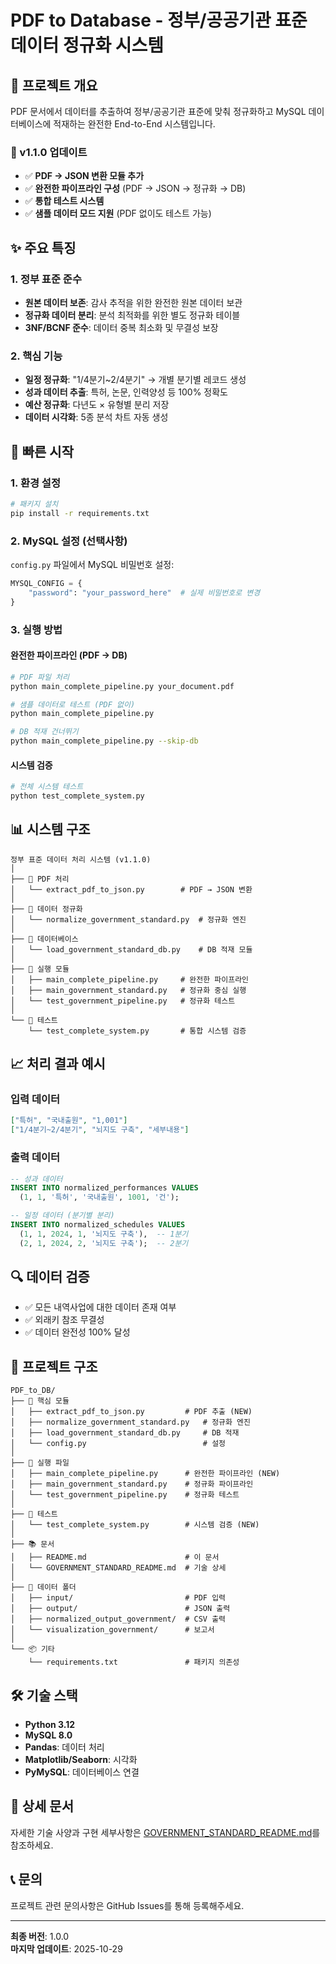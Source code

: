 # PDF to Database - 정부/공공기관 표준 데이터 정규화 시스템

## 🎯 프로젝트 개요
PDF 문서에서 데이터를 추출하여 정부/공공기관 표준에 맞춰 정규화하고 MySQL 데이터베이스에 적재하는 완전한 End-to-End 시스템입니다.

### 📌 v1.1.0 업데이트
- ✅ **PDF → JSON 변환 모듈 추가** 
- ✅ **완전한 파이프라인 구성** (PDF → JSON → 정규화 → DB)
- ✅ **통합 테스트 시스템**
- ✅ **샘플 데이터 모드 지원** (PDF 없이도 테스트 가능)

## ✨ 주요 특징

### 1. 정부 표준 준수
- **원본 데이터 보존**: 감사 추적을 위한 완전한 원본 데이터 보관
- **정규화 데이터 분리**: 분석 최적화를 위한 별도 정규화 테이블
- **3NF/BCNF 준수**: 데이터 중복 최소화 및 무결성 보장

### 2. 핵심 기능
- **일정 정규화**: "1/4분기~2/4분기" → 개별 분기별 레코드 생성
- **성과 데이터 추출**: 특허, 논문, 인력양성 등 100% 정확도
- **예산 정규화**: 다년도 × 유형별 분리 저장
- **데이터 시각화**: 5종 분석 차트 자동 생성

## 🚀 빠른 시작

### 1. 환경 설정
```bash
# 패키지 설치
pip install -r requirements.txt
```

### 2. MySQL 설정 (선택사항)
`config.py` 파일에서 MySQL 비밀번호 설정:
```python
MYSQL_CONFIG = {
    "password": "your_password_here"  # 실제 비밀번호로 변경
}
```

### 3. 실행 방법

#### 완전한 파이프라인 (PDF → DB)
```bash
# PDF 파일 처리
python main_complete_pipeline.py your_document.pdf

# 샘플 데이터로 테스트 (PDF 없이)
python main_complete_pipeline.py

# DB 적재 건너뛰기
python main_complete_pipeline.py --skip-db
```

#### 시스템 검증
```bash
# 전체 시스템 테스트
python test_complete_system.py
```

## 📊 시스템 구조

```
정부 표준 데이터 처리 시스템 (v1.1.0)
│
├── 📄 PDF 처리
│   └── extract_pdf_to_json.py        # PDF → JSON 변환
│
├── 🔄 데이터 정규화
│   └── normalize_government_standard.py  # 정규화 엔진
│
├── 💾 데이터베이스
│   └── load_government_standard_db.py    # DB 적재 모듈
│
├── 🚀 실행 모듈
│   ├── main_complete_pipeline.py     # 완전한 파이프라인
│   ├── main_government_standard.py   # 정규화 중심 실행
│   └── test_government_pipeline.py   # 정규화 테스트
│
└── 🧪 테스트
    └── test_complete_system.py       # 통합 시스템 검증
```

## 📈 처리 결과 예시

### 입력 데이터
```json
["특허", "국내출원", "1,001"]
["1/4분기~2/4분기", "뇌지도 구축", "세부내용"]
```

### 출력 데이터
```sql
-- 성과 데이터
INSERT INTO normalized_performances VALUES 
  (1, 1, '특허', '국내출원', 1001, '건');

-- 일정 데이터 (분기별 분리)
INSERT INTO normalized_schedules VALUES 
  (1, 1, 2024, 1, '뇌지도 구축'),  -- 1분기
  (2, 1, 2024, 2, '뇌지도 구축');  -- 2분기
```

## 🔍 데이터 검증
- ✅ 모든 내역사업에 대한 데이터 존재 여부
- ✅ 외래키 참조 무결성
- ✅ 데이터 완전성 100% 달성

## 📁 프로젝트 구조

```
PDF_to_DB/
├── 📄 핵심 모듈
│   ├── extract_pdf_to_json.py         # PDF 추출 (NEW)
│   ├── normalize_government_standard.py   # 정규화 엔진
│   ├── load_government_standard_db.py     # DB 적재
│   └── config.py                          # 설정
│
├── 🚀 실행 파일
│   ├── main_complete_pipeline.py      # 완전한 파이프라인 (NEW)
│   ├── main_government_standard.py    # 정규화 파이프라인
│   └── test_government_pipeline.py    # 정규화 테스트
│
├── 🧪 테스트
│   └── test_complete_system.py        # 시스템 검증 (NEW)
│
├── 📚 문서
│   ├── README.md                      # 이 문서
│   └── GOVERNMENT_STANDARD_README.md  # 기술 상세
│
├── 📁 데이터 폴더
│   ├── input/                         # PDF 입력
│   ├── output/                        # JSON 출력
│   ├── normalized_output_government/  # CSV 출력
│   └── visualization_government/      # 보고서
│
└── 📦 기타
    └── requirements.txt               # 패키지 의존성
```

## 🛠️ 기술 스택
- **Python 3.12**
- **MySQL 8.0**
- **Pandas**: 데이터 처리
- **Matplotlib/Seaborn**: 시각화
- **PyMySQL**: 데이터베이스 연결

## 📝 상세 문서
자세한 기술 사양과 구현 세부사항은 [GOVERNMENT_STANDARD_README.md](GOVERNMENT_STANDARD_README.md)를 참조하세요.

## 📞 문의
프로젝트 관련 문의사항은 GitHub Issues를 통해 등록해주세요.

---
**최종 버전**: 1.0.0  
**마지막 업데이트**: 2025-10-29